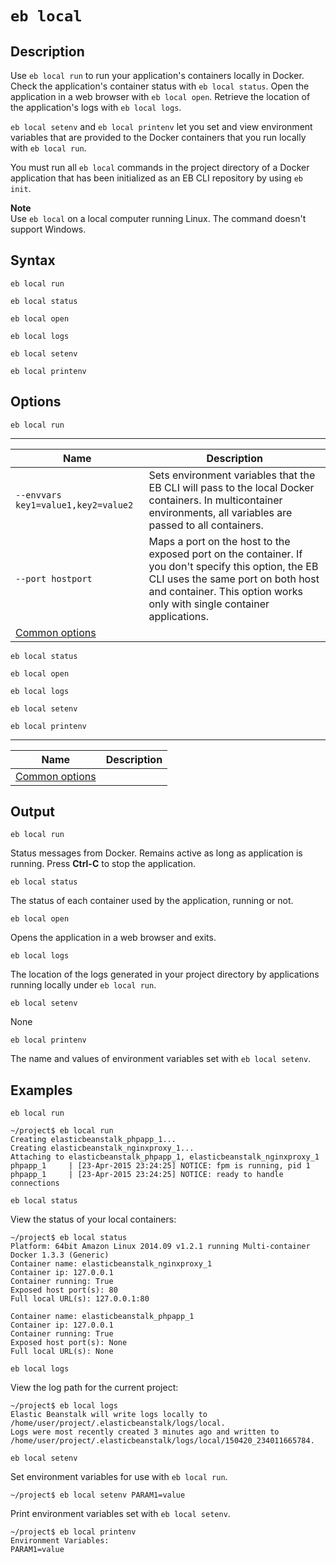 # `eb local`<a name="eb3-local"></a>

## Description<a name="eb3-localdescription"></a>

Use `eb local run` to run your application's containers locally in Docker\. Check the application's container status with `eb local status`\. Open the application in a web browser with `eb local open`\. Retrieve the location of the application's logs with `eb local logs`\.

`eb local setenv` and `eb local printenv` let you set and view environment variables that are provided to the Docker containers that you run locally with `eb local run`\.

You must run all `eb local` commands in the project directory of a Docker application that has been initialized as an EB CLI repository by using `eb init`\.

**Note**  
Use `eb local` on a local computer running Linux\. The command doesn't support Windows\.

## Syntax<a name="eb3-localsyntax"></a>

`eb local run`

`eb local status`

`eb local open`

`eb local logs`

`eb local setenv`

`eb local printenv`

## Options<a name="eb3-localoptions"></a>

`eb local run`


****  

|  Name  |  Description  | 
| --- | --- | 
|  `--envvars key1=value1,key2=value2`  |  Sets environment variables that the EB CLI will pass to the local Docker containers\. In multicontainer environments, all variables are passed to all containers\.  | 
|  `--port hostport`  |  Maps a port on the host to the exposed port on the container\. If you don't specify this option, the EB CLI uses the same port on both host and container\. This option works only with single container applications\.  | 
|  [Common options](eb3-cmd-options.md)  |  | 

`eb local status`

`eb local open`

`eb local logs`

`eb local setenv`

`eb local printenv`


****  

|  Name  |  Description  | 
| --- | --- | 
|  [Common options](eb3-cmd-options.md)  |  | 

## Output<a name="eb3-localoutput"></a>

`eb local run`

Status messages from Docker\. Remains active as long as application is running\. Press **Ctrl\-C** to stop the application\.

`eb local status`

The status of each container used by the application, running or not\.

`eb local open`

Opens the application in a web browser and exits\.

`eb local logs`

The location of the logs generated in your project directory by applications running locally under `eb local run`\.

`eb local setenv`

None

`eb local printenv`

The name and values of environment variables set with `eb local setenv`\.

## Examples<a name="eb3-localexamples"></a>

`eb local run`

```
~/project$ eb local run
Creating elasticbeanstalk_phpapp_1...
Creating elasticbeanstalk_nginxproxy_1...
Attaching to elasticbeanstalk_phpapp_1, elasticbeanstalk_nginxproxy_1
phpapp_1     | [23-Apr-2015 23:24:25] NOTICE: fpm is running, pid 1
phpapp_1     | [23-Apr-2015 23:24:25] NOTICE: ready to handle connections
```

`eb local status`

View the status of your local containers:

```
~/project$ eb local status
Platform: 64bit Amazon Linux 2014.09 v1.2.1 running Multi-container Docker 1.3.3 (Generic)
Container name: elasticbeanstalk_nginxproxy_1
Container ip: 127.0.0.1
Container running: True
Exposed host port(s): 80
Full local URL(s): 127.0.0.1:80

Container name: elasticbeanstalk_phpapp_1
Container ip: 127.0.0.1
Container running: True
Exposed host port(s): None
Full local URL(s): None
```

`eb local logs`

View the log path for the current project:

```
~/project$ eb local logs
Elastic Beanstalk will write logs locally to /home/user/project/.elasticbeanstalk/logs/local.
Logs were most recently created 3 minutes ago and written to /home/user/project/.elasticbeanstalk/logs/local/150420_234011665784.
```

`eb local setenv`

Set environment variables for use with `eb local run`\.

```
~/project$ eb local setenv PARAM1=value
```

Print environment variables set with `eb local setenv`\.

```
~/project$ eb local printenv
Environment Variables:
PARAM1=value
```